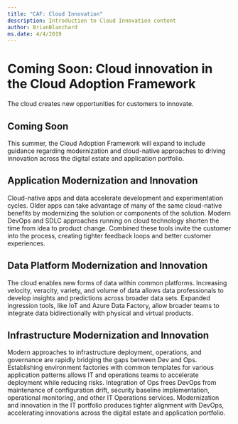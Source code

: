 ```yaml
---
title: "CAF: Cloud Innovation"
description: Introduction to Cloud Innovation content
author: BrianBlanchard
ms.date: 4/4/2019
---
```


# Coming Soon: Cloud innovation in the Cloud Adoption Framework

The cloud creates new opportunities for customers to innovate.

## Coming Soon

This summer, the Cloud Adoption Framework will expand to include guidance regarding modernization and cloud-native approaches to driving innovation across the digital estate and application portfolio.

## Application Modernization and Innovation

Cloud-native apps and data accelerate development and experimentation cycles. Older apps can take advantage of many of the same cloud-native benefits by modernizing the solution or components of the solution. Modern DevOps and SDLC approaches running on cloud technology shorten the time from idea to product change. Combined these tools invite the customer into the process, creating tighter feedback loops and better customer experiences.

## Data Platform Modernization and Innovation

The cloud enables new forms of data within common platforms. Increasing velocity, veracity, variety, and volume of data allows data professionals to develop insights and predictions across broader data sets. Expanded ingression tools, like IoT and Azure Data Factory, allow broader teams to integrate data bidirectionally with physical and virtual products.

## Infrastructure Modernization and Innovation

Modern approaches to infrastructure deployment, operations, and governance are rapidly bridging the gaps between Dev and Ops. Establishing environment factories with common templates for various application patterns allows IT and operations teams to accelerate deployment while reducing risks. Integration of Ops frees DevOps from maintenance of configuration drift, security baseline implementation, operational monitoring, and other IT Operations services. Modernization and innovation in the IT portfolio produces tighter alignment with DevOps, accelerating innovations across the digital estate and application portfolio.
